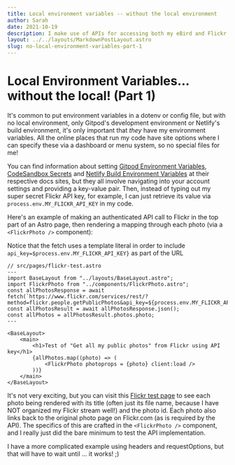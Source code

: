 ```yaml
---
title: Local environment variables -- without the local environment
author: Sarah
date: 2021-10-19
description: I make use of APIs for accessing both my eBird and Flickr data, but each of these require authenticated access with a secret key. Here's how I can use environment variables while developing on my Chromebook in Gitpod, and deploying to production in Netlify without a local environment in which to store them!
layout: ../../layouts/MarkdownPostLayout.astro
slug: no-local-environment-variables-part-1
---
```

# Local Environment Variables... without the local! (Part 1)

It's common to put environment variables in a dotenv or config file, but with no local environment, only Gitpod's development environment or Netlify's build environment, it's only important that *they* have my environment variables. All the online places that run my code have site options where I can specify these via a dashboard or menu system, so no special files for me!

You can find information about setting
[Gitpod Environment Variables](https://www.gitpod.io/docs/environment-variables/), [CodeSandbox Secrets](https://codesandbox.io/docs/secrets) and [Netlify Build Environment Variables](https://docs.netlify.com/configure-builds/environment-variables/) at their respective docs sites, but they all involve navigating into your account settings and providing a key-value pair. Then, instead of typing out my super secret Flickr API key, for example, I can just retrieve its value via `process.env.MY_FLICKR_API_KEY` in my code.

Here's an example of making an authenticated API call to Flickr in the top part of an Astro page, then rendering a mapping through each photo (via a `<FlickrPhoto />` component):

Notice that the fetch uses a template literal in order to include `api_key=$process.env.MY_FLICKR_API_KEY}` as part of the URL
```astro
// src/pages/flickr-test.astro
---
import BaseLayout from "../layouts/BaseLayout.astro";
import FlickrPhoto from "../components/FlickrPhoto.astro";
const allPhotosResponse = await fetch(`https://www.flickr.com/services/rest/?method=flickr.people.getPublicPhotos&api_key=${process.env.MY_FLICKR_API_KEY}&user_id=28692845%40N03&format=json&nojsoncallback=1`);
const allPhotosResult = await allPhotosResponse.json();
const allPhotos = allPhotosResult.photos.photo;
---

<BaseLayout>
    <main>
        <h1>Test of "Get all my public photos" from Flickr using API key</h1> 
        {allPhotos.map((photo) => (
            <FlickrPhoto photoprops = {photo} client:load />
        ))}
    </main>
</BaseLayout>
```

It's not very exciting, but you can visit this [Flickr test page](/flickr-test) to see each photo being rendered with its title (often just its file name, because I have NOT organized my Flickr stream well!) and the photo id. Each photo also links back to the original photo page on Flickr.com (as is required by the API). The specifics of this are crafted in the `<FlickrPhoto />` component, and I really just did the bare minimum to test the API implementation.

I have a more complicated example using headers and requestOptions, but that will have to wait until ... it works!  ;) 